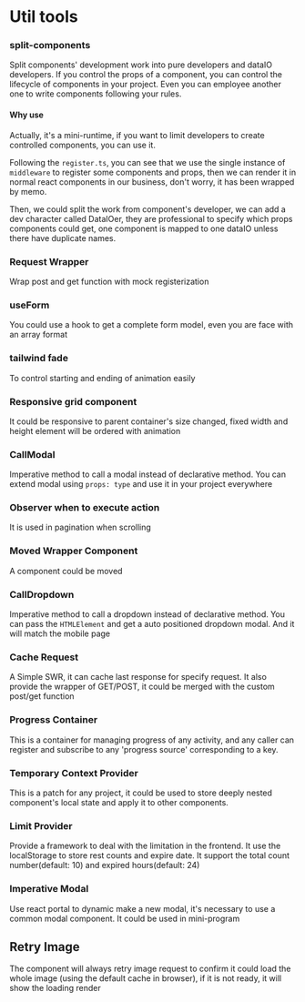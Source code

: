 # Util tools

### split-components

Split components' development work into pure developers and dataIO developers. If you control the props of a component, you can control the lifecycle of components in your project. Even you can employee another one to write components following your rules.

#### Why use

Actually, it's a mini-runtime, if you want to limit developers to create controlled components, you can use it.

Following the `register.ts`, you can see that we use the single instance of `middleware` to register some components and props, then we can render it in normal react components in our business, don't worry, it has been wrapped by memo.

Then, we could split the work from component's developer, we can add a dev character called DataIOer, they are professional to specify which props components could get, one component is mapped to one dataIO unless there have duplicate names.

### Request Wrapper

Wrap post and get function with mock registerization

### useForm

You could use a hook to get a complete form model, even you are face with an array format

### tailwind fade

To control starting and ending of animation easily

### Responsive grid component

It could be responsive to parent container's size changed, fixed width and height element will be ordered with animation

### CallModal

Imperative method to call a modal instead of declarative method.
You can extend modal using `props: type` and use it in your project everywhere

### Observer when to execute action

It is used in pagination when scrolling

### Moved Wrapper Component

A component could be moved

### CallDropdown

Imperative method to call a dropdown instead of declarative method.
You can pass the `HTMLElement` and get a auto positioned dropdown modal. And it will match the mobile page

### Cache Request

A Simple SWR, it can cache last response for specify request. It also provide the wrapper of GET/POST, it could be merged with the custom post/get function

### Progress Container

This is a container for managing progress of any activity, and any caller can register and subscribe to any 'progress source' corresponding to a key.

### Temporary Context Provider

This is a patch for any project, it could be used to store deeply nested component's local state and apply it to other components.

### Limit Provider
Provide a framework to deal with the limitation in the frontend. It use the localStorage to store rest counts and expire date. It support the total count number(default: 10) and expired hours(default: 24)

### Imperative Modal
Use react portal to dynamic make a new modal, it's necessary to use a common modal component. It could be used in mini-program

## Retry Image
The component will always retry image request to confirm it could load the whole image (using the default cache in browser), if it is not ready, it will show the loading render